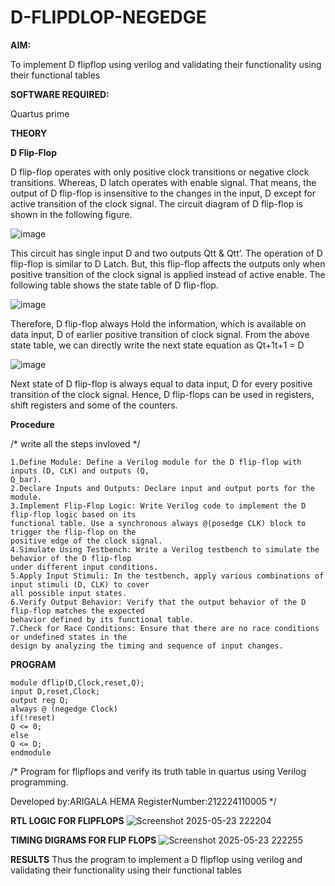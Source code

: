 # D-FLIPDLOP-NEGEDGE

**AIM:**

To implement  D flipflop using verilog and validating their functionality using their functional tables

**SOFTWARE REQUIRED:**

Quartus prime

**THEORY**

**D Flip-Flop**

D flip-flop operates with only positive clock transitions or negative clock transitions. Whereas, D latch operates with enable signal. That means, the output of D flip-flop is insensitive to the changes in the input, D except for active transition of the clock signal. The circuit diagram of D flip-flop is shown in the following figure.

![image](https://github.com/naavaneetha/D-FLIPDLOP-NEGEDGE/assets/154305477/48c81fe8-bc3f-40e7-95e2-519fc155ad51)

This circuit has single input D and two outputs Qtt & Qtt’. The operation of D flip-flop is similar to D Latch. But, this flip-flop affects the outputs only when positive transition of the clock signal is applied instead of active enable. The following table shows the state table of D flip-flop.

![image](https://github.com/naavaneetha/D-FLIPDLOP-NEGEDGE/assets/154305477/e5f3fda7-68ec-4a3a-a0a4-cf6f9cc4ab55)

Therefore, D flip-flop always Hold the information, which is available on data input, D of earlier positive transition of clock signal. From the above state table, we can directly write the next state equation as Qt+1t+1 = D

![image](https://github.com/naavaneetha/D-FLIPDLOP-NEGEDGE/assets/154305477/8592c0d8-2917-4142-91b9-d6c30dd891d2)

Next state of D flip-flop is always equal to data input, D for every positive transition of the clock signal. Hence, D flip-flops can be used in registers, shift registers and some of the counters.

**Procedure**

/* write all the steps invloved */
~~~
1.Define Module: Define a Verilog module for the D flip-flop with inputs (D, CLK) and outputs (Q,
Q_bar).
2.Declare Inputs and Outputs: Declare input and output ports for the module.
3.Implement Flip-Flop Logic: Write Verilog code to implement the D flip-flop logic based on its
functional table. Use a synchronous always @(posedge CLK) block to trigger the flip-flop on the
positive edge of the clock signal.
4.Simulate Using Testbench: Write a Verilog testbench to simulate the behavior of the D flip-flop
under different input conditions.
5.Apply Input Stimuli: In the testbench, apply various combinations of input stimuli (D, CLK) to cover
all possible input states.
6.Verify Output Behavior: Verify that the output behavior of the D flip-flop matches the expected
behavior defined by its functional table.
7.Check for Race Conditions: Ensure that there are no race conditions or undefined states in the
design by analyzing the timing and sequence of input changes.
~~~
**PROGRAM**
~~~
module dflip(D,Clock,reset,Q);
input D,reset,Clock;
output reg Q;
always @ (negedge Clock)
if(!reset)
Q <= 0;
else
Q <= D;
endmodule
~~~
/* Program for flipflops and verify its truth table in quartus using Verilog programming.

Developed by:ARIGALA HEMA
RegisterNumber:212224110005
*/

**RTL LOGIC FOR FLIPFLOPS**
![Screenshot 2025-05-23 222204](https://github.com/user-attachments/assets/150414c2-fc5e-4152-948a-91dee0bc9227)


**TIMING DIGRAMS FOR FLIP FLOPS**
![Screenshot 2025-05-23 222255](https://github.com/user-attachments/assets/f2a745ae-7d15-47c1-bb71-cb38e8611520)


**RESULTS**
Thus the program to implement a D flipflop using verilog and validating their functionality using their functional tables
